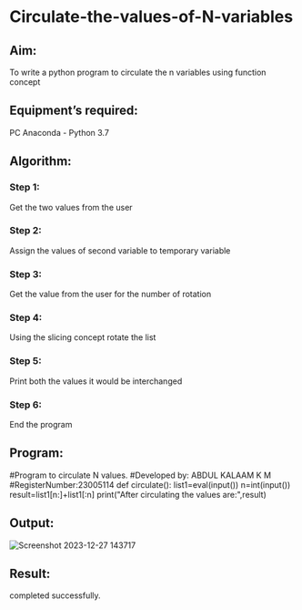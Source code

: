 # Circulate-the-values-of-N-variables
## Aim:
To write a python program to circulate the n variables using function concept
## Equipment’s required:
PC
Anaconda - Python 3.7
## Algorithm:  
### Step 1: 
Get the two values from the user
### Step 2: 
Assign the values of second variable to temporary variable 
### Step 3: 
Get the value from the user for the number of rotation
### Step 4: 
Using the slicing concept rotate the list
### Step 5: 
Print both the values it would be interchanged
### Step 6: 
End the program
## Program:
#Program to circulate N values.
#Developed by: ABDUL KALAAM K M
#RegisterNumber:23005114
def circulate():
    list1=eval(input())
    n=int(input())
    result=list1[n:]+list1[:n]
    print("After circulating the values are:",result)
## Output:
![Screenshot 2023-12-27 143717](https://github.com/dfghytr/Circulate-the-values-of-N-variables/assets/138970628/5d7f049a-2af9-4fd7-b68f-2d5da12dcde4)

## Result:
completed successfully.
